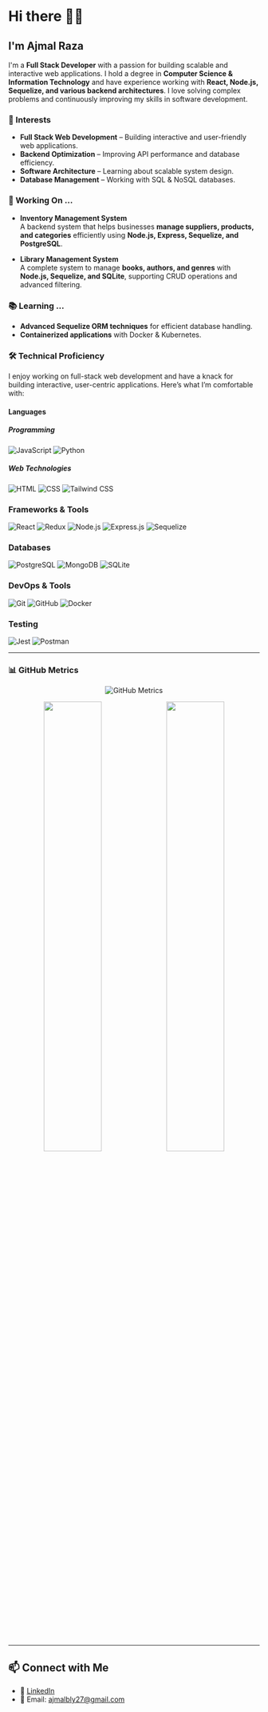 <!--
**ajmal92786/ajmal92786** is a ✨ _special_ ✨ repository because its `README.md` (this file) appears on your GitHub profile.

Here are some ideas to get you started:

- 🔭 I’m currently working on ...
- 🌱 I’m currently learning ...
- 👯 I’m looking to collaborate on ...
- 🤔 I’m looking for help with ...
- 💬 Ask me about ...
- 📫 How to reach me: ...
- 😄 Pronouns: ...
- ⚡ Fun fact: ...
-->

<!--
<a href="https://www.linkedin.com/in/meganindya/" target="_blank" style="z-index: 100">
  <img align="right" src="https://github.com/meganindya/meganindya/raw/main/res/alias.png" height="144px"/>
</a>
-->

# Hi there 👋🏼

## I'm Ajmal Raza

I'm a **Full Stack Developer** with a passion for building scalable and interactive web applications. I hold a degree in **Computer Science & Information Technology** and have experience working with **React, Node.js, Sequelize, and various backend architectures**. I love solving complex problems and continuously improving my skills in software development.

### 🌱 Interests

- **Full Stack Web Development** – Building interactive and user-friendly web applications.
- **Backend Optimization** – Improving API performance and database efficiency.
- **Software Architecture** – Learning about scalable system design.
- **Database Management** – Working with SQL & NoSQL databases.

<!--
### ⚡ Fun facts

I grew up taking things apart, starting with toys, and later moved on to computers, laptops, phones, etc. By the age of 10, I got bored of cartoons and started watching shows like _How it's Made_ and _Mega Factories_ on _Discovery_ and _National Geographic_. I picked up _3D modelling_ at 13, and that has been one of my favourite pastimes.

### 🌱 Interests

I'm interested in _**Interactive Multimedia**_, _**Creative Coding**_, and _**Visual and Abstract Programming**_. I've recently started reading a book titled _"About Face: The Essentials of Interaction Design"_. By the way, I love board games.
-->

### 🔭 Working On ...

- **Inventory Management System**  
  A backend system that helps businesses **manage suppliers, products, and categories** efficiently using **Node.js, Express, Sequelize, and PostgreSQL**.

- **Library Management System**  
  A complete system to manage **books, authors, and genres** with **Node.js, Sequelize, and SQLite**, supporting CRUD operations and advanced filtering.

<!--
## 🔭 Working On ...
### 🔹 [Myntra Clone](https://github.com/yourusername/myntra-clone)
A full-fledged e-commerce web app with user authentication, cart management, and seamless UI.

### 🔹 [YouTube Clone](https://github.com/yourusername/youtube-clone)
A YouTube-like platform with video browsing, watching, and a dynamic UI built with React and Redux.

### 🔹 [Inventory Management System](https://github.com/yourusername/inventory-management)
A backend system for businesses to manage suppliers, products, and categories using Node.js and Sequelize.
-->

### 📚 Learning ...

- **Advanced Sequelize ORM techniques** for efficient database handling.
- **Containerized applications** with Docker & Kubernetes.
<!--- **Optimizing API performance** using caching strategies like Redis.
- **Exploring TypeScript** for better scalability and maintainability. -->

### 🛠 Technical Proficiency

I enjoy working on full-stack web development and have a knack for building interactive, user-centric applications. Here’s what I’m comfortable with:

<!--- I prefer using `TypeScript` over `JavaScript`.
- I prefer `Dockerized` apps and have experience with `docker-compose` and some `Kubernetes`.
- I've recently been exploring `Rust` and `Web Assembly`.
- I have a knack for well-documented, clean, and practical code.-->

#### Languages

##### Programming

![JavaScript](https://img.shields.io/badge/-JavaScript-F7DF1E?&logo=javascript&logoColor=black)
![Python](https://img.shields.io/badge/-Python-3776AB?&logo=python&logoColor=white)

<!--![TypeScript](https://img.shields.io/badge/-TypeScript-3178C6?&logo=TypeScript&logoColor=white)  
![Java](https://img.shields.io/badge/-Java-007396?&logo=java)  
![C++](https://img.shields.io/badge/-C++-00599C?&logo=cplusplus&logoColor=white)-->

##### Web Technologies

![HTML](https://img.shields.io/badge/-HTML5-E34F26?&logo=html5&logoColor=white)
![CSS](https://img.shields.io/badge/-CSS3-1572B6?&logo=css3)
![Tailwind CSS](https://img.shields.io/badge/-Tailwind%20CSS-38B2AC?&logo=tailwind-css&logoColor=white)

### **Frameworks & Tools**

![React](https://img.shields.io/badge/-React-61DAFB?&logo=react&logoColor=black)
![Redux](https://img.shields.io/badge/-Redux-764ABC?&logo=redux)
![Node.js](https://img.shields.io/badge/-Node.js-339933?&logo=node.js&logoColor=white)
![Express.js](https://img.shields.io/badge/-Express.js-000?&logo=express)
![Sequelize](https://img.shields.io/badge/-Sequelize-52B0E7?&logo=sequelize)

### **Databases**

![PostgreSQL](https://img.shields.io/badge/-PostgreSQL-336791?&logo=postgresql)
![MongoDB](https://img.shields.io/badge/-MongoDB-47A248?&logo=mongodb&logoColor=white)
![SQLite](https://img.shields.io/badge/-SQLite-003B57?&logo=sqlite)

<!--![MySQL](https://img.shields.io/badge/-MySQL-4479A1?&logo=mysql&logoColor=white)  -->

### **DevOps & Tools**

![Git](https://img.shields.io/badge/-Git-F05032?&logo=git)
![GitHub](https://img.shields.io/badge/-GitHub-181717?&logo=github)
![Docker](https://img.shields.io/badge/-Docker-2496ED?&logo=docker&logoColor=white)

<!--![Kubernetes](https://img.shields.io/badge/-Kubernetes-326CE5?&logo=kubernetes) -->

### **Testing**

![Jest](https://img.shields.io/badge/-Jest-C21325?&logo=jest&logoColor=white)
![Postman](https://img.shields.io/badge/-Postman-FF6C37?&logo=postman&logoColor=white)

<!--![Cypress](https://img.shields.io/badge/-Cypress-000?&logo=Cypress)  -->

---

### 📊 GitHub Metrics

<p align="center">
  <img src="https://github.com/ajmal92786/ajmal92786/blob/main/github-metrics.svg" alt="GitHub Metrics" />
</p>

<!-- Fallback image in case metrics fail -->
<p align="center">
  <img src="https://github-readme-stats.vercel.app/api?username=ajmal92786&show_icons=true&theme=radical" width="48%" />
  <img src="https://streak-stats.demolab.com/?user=ajmal92786&theme=radical" width="48%" />
</p>

---

## 📫 Connect with Me

- 💼 [LinkedIn](https://www.linkedin.com/in/mohd-ajmal-raza/)
- 📧 Email: ajmalbly27@gmail.com
<!--- 🌐 [Portfolio](https://yourportfolio.com)  -->

<!--🚀 **Check out my repositories and feel free to collaborate!**  -->

<!--
##### Programming

![JavaScript](https://img.shields.io/badge/-JavaScript%20ES6+-000?&logo=JavaScript)
![Python](https://img.shields.io/badge/-Python%203-000?&logo=Python)
![Java](https://img.shields.io/badge/-Java%20SE8-000?&logo=Java)
![TypeScript](https://img.shields.io/badge/-TypeScript%204-000?&logo=TypeScript)
![C](https://img.shields.io/badge/-C%2011-000?&logo=C)
![C++](https://img.shields.io/badge/-C++%2017-000?&logo=c%2b%2b&logoColor=00599C)
![Rust](https://img.shields.io/badge/-Rust-000?&logo=Rust)
![Go](https://img.shields.io/badge/-Go-000?&logo=Go)

##### Non-programming

![HTML](https://img.shields.io/badge/-HTML%205-000?&logo=HTML5)
![CSS](https://img.shields.io/badge/-CSS%203-000?&logo=CSS3)
![SCSS](https://img.shields.io/badge/-SCSS-000?&logo=Sass)
![Bash](https://img.shields.io/badge/-GNU%20Bash-000?&logo=GnuBash)

#### Application Development

##### Tools

![Docker](https://img.shields.io/badge/-Docker-000?&logo=Docker)
![Kubernetes](https://img.shields.io/badge/-Kubernetes-000?&logo=Kubernetes)
![Webpack](https://img.shields.io/badge/-Webpack%205-000?&logo=Webpack)
![Vite](https://img.shields.io/badge/-Vite-000?&logo=Vite)

##### Web Development

![React](https://img.shields.io/badge/-React%2017-000?&logo=React)
![Express](https://img.shields.io/badge/-Express-000?&logo=Express)
![Vue](https://img.shields.io/badge/-Vue%203-000?&logo=Vue.js)
![React Native](https://img.shields.io/badge/-React%20Native-000?&logo=React)
![JQuery](https://img.shields.io/badge/-JQuery-000?&logo=JQuery)
![FastAPI](https://img.shields.io/badge/-FastAPI-000?&logo=FastAPI)
![GraphQL](https://img.shields.io/badge/-GraphQL-000?&logo=GraphQL)

##### Databases, Caches, & Message Queues

![SQLite](https://img.shields.io/badge/-SQLite-000?&logo=SQLite)
![PostgreSQL](https://img.shields.io/badge/-PostgreSQL-000?&logo=PostgreSQL)
![MongoDB](https://img.shields.io/badge/-MongoDB-000?&logo=MongoDB)
![Prisma](https://img.shields.io/badge/-Prisma-000?&logo=Prisma)
![Cassandra](https://img.shields.io/badge/-Cassandra-000?&logo=ApacheCassandra)
![Redis](https://img.shields.io/badge/-Redis-000?&logo=Redis)
![RabbitMQ](https://img.shields.io/badge/-RabbitMQ-000?&logo=RabbitMQ)

##### Testing

![Jest](https://img.shields.io/badge/-Jest-000?&logo=Jest)
![Unittest](https://img.shields.io/badge/-unittest-000?&logo=Python)
![Cypress](https://img.shields.io/badge/-Cypress-000?&logo=Cypress)
-->
